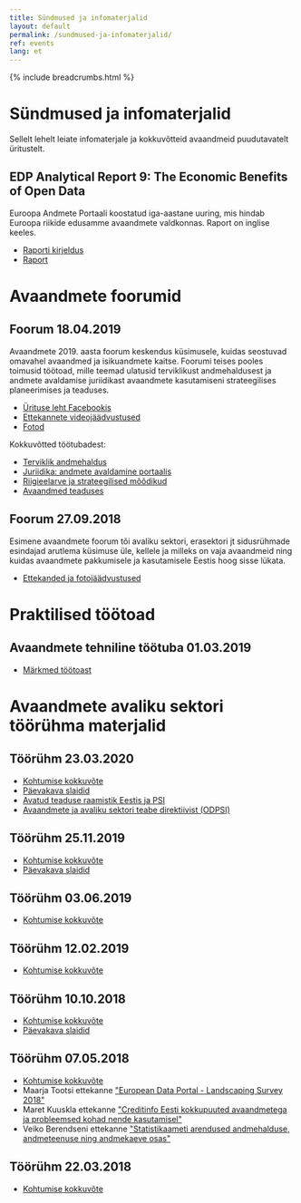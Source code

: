 ```yaml
---
title: Sündmused ja infomaterjalid
layout: default
permalink: /sundmused-ja-infomaterjalid/
ref: events
lang: et
---
```

{% include breadcrumbs.html %}

# Sündmused ja infomaterjalid
Sellelt lehelt leiate infomaterjale ja kokkuvõtteid avaandmeid puudutavatelt üritustelt.

## EDP Analytical Report 9: The Economic Benefits of Open Data

Euroopa Andmete Portaali koostatud iga-aastane uuring, mis hindab Euroopa riikide edusamme avaandmete valdkonnas. Raport on inglise keeles.

- [Raporti kirjeldus](https://www.europeandataportal.eu/en/highlights/open-data-maturity-report-2019-out-now)
- [Raport](https://www.europeandataportal.eu/sites/default/files/analytical_report_n9_economic_benefits_of_open_data.pdf)

# Avaandmete foorumid

## Foorum 18.04.2019
Avaandmete 2019. aasta foorum keskendus küsimusele, kuidas seostuvad omavahel avaandmed ja isikuandmete kaitse. Foorumi teises pooles toimusid töötoad, mille teemad ulatusid terviklikust andmehaldusest ja andmete avaldamise juriidikast avaandmete kasutamiseni strateegilises planeerimises ja teaduses.

- [Ürituse leht Facebookis](https://www.facebook.com/events/nordic-hotel-forum/open-data-forum-2019-avaandmete-foorum-2019/1132093016967875/)  
- [Ettekannete videojäädvustused](https://www.youtube.com/channel/UCj9cgCczo1CA727Lx49sWyA/videos)  
- [Fotod](https://www.facebook.com/events/1132093016967875/permalink/1225347114309131/)  

Kokkuvõtted töötubadest:
- [Terviklik andmehaldus](https://drive.google.com/open?id=13CLwmzUg9ub8B2filg65TDekH5Guxl8O)
- [Juriidika: andmete avaldamine portaalis](https://drive.google.com/open?id=1Dt8l3lRxrX1OP0XhBCQJhVi1qAVMmTD-)
- [Riigieelarve ja strateegilised mõõdikud](https://drive.google.com/open?id=1fSBqeetjCBM5GDQusmv5zrMGIwq2MgA0)
- [Avaandmed teaduses](https://drive.google.com/open?id=1zwbrJWmd6N9Rf9Bl5IcCHi7RqXgLfd4S)

## Foorum 27.09.2018
Esimene avaandmete foorum tõi avaliku sektori, erasektori jt sidusrühmade esindajad arutlema küsimuse üle, kellele ja milleks on vaja avaandmeid ning kuidas avaandmete pakkumisele ja kasutamisele Eestis hoog sisse lükata.

- [Ettekanded ja fotojäädvustused](https://www.conference-expert.eu/et/tark-eriik-20180927/et/tark-eriik-20180927-ettekanded)  

# Praktilised töötoad

## Avaandmete tehniline töötuba 01.03.2019
- [Märkmed töötoast](https://docs.google.com/document/d/1bNEV4G8kyfIsF17JDOWV-FtNH-reKsAdtTkyT9jBdaQ/edit)

# Avaandmete avaliku sektori töörühma materjalid

## Töörühm 23.03.2020
- [Kohtumise kokkuvõte](https://docs.google.com/document/d/1yY1ydJKV56wZk3Dm1xRwnDqjE14fdtsRz8L9FJBeL8s)
- [Päevakava slaidid](https://github.com/okestonia/opendata.riik.ee/files/4599078/Avaandmete.toogrupp.23032020.1.pptx)
- [Avatud teaduse raamistik Eestis ja PSI](https://github.com/okestonia/opendata.riik.ee/files/4599080/Avatud.teaduse.raamistik.Eestis.ja.PSI.23.marts.2020.Martin.Eessalu.1.1.pdf)
- [Avaandmete ja avaliku sektori teabe direktiivist (ODPSI)](https://github.com/okestonia/opendata.riik.ee/files/4599082/ODPSI_23.03_ST.1.pptx)

## Töörühm 25.11.2019  
- [Kohtumise kokkuvõte](https://docs.google.com/document/d/18ymXTDj2TEiiZCupuM_svfmhbpUvtAgsGc4ibepzJrg)
- [Päevakava slaidid](https://docs.google.com/presentation/d/11E9nFeIJ6Mxj-Q7ryhZVBLWJQQPR2FYdChjABFJ9XWY)

## Töörühm 03.06.2019  
- [Kohtumise kokkuvõte](https://docs.google.com/document/d/1kKN_e57BT0_wseFshLD1X0v53Ur8n9QJbaxvhivN6Pg/edit#heading=h.e1fjh9i3xm8n)  

## Töörühm 12.02.2019  
- [Kohtumise kokkuvõte](https://docs.google.com/document/d/1jhoYKmgGIefCe1R9hUt2GmcA_IX6HPn0ThWi6RfoXOw/edit)  

## Töörühm 10.10.2018  
- [Kohtumise kokkuvõte](https://docs.google.com/document/d/1uDG5tTyPTSp9W1Q54SpBe7UmCcrhArv8jv37rCZxWek/edit)  
- [Päevakava slaidid](https://docs.google.com/presentation/d/1enDVh6fQOkw1Bw4r2BiwiypsIDT46Av9Fx0enh3TbkA/edit#)

## Töörühm 07.05.2018  
- [Kohtumise kokkuvõte](https://docs.google.com/document/d/16IUX4jSvw_5-pzKqcFKOD1XBT4ApT4JodO7PffRxVfY/edit)  
- Maarja Tootsi ettekanne ["European Data Portal - Landscaping Survey 2018"](https://drive.google.com/file/d/1H-KzmGBrC92U6tMkUSRi3m6U7U2Xad80/view)  
- Maret Kuuskla ettekanne ["Creditinfo Eesti kokkupuuted avaandmetega ja probleemsed kohad nende kasutamisel"](https://docs.google.com/presentation/d/1iMSxKOFq3JF0BgezVciOy2NWkr-kwlGZCNCzlE11GaY/edit#slide=id.p1)  
- Veiko Berendseni ettekanne ["Statistikaameti arendused andmehalduse, andmeteenuse ning andmekaeve osas"](https://drive.google.com/file/d/153WLCvGBCbZhE0ZFsOPPCQ4zy9gA8xHh/view)  

## Töörühm 22.03.2018
- [Kohtumise kokkuvõte](https://docs.google.com/document/d/1773WeP1op-G7vFJE60Hfz73Vr60HOwIpcohNwMVvOG4/)
